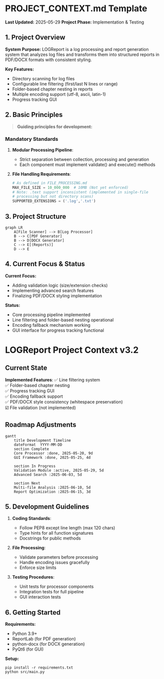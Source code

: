 # PROJECT_CONTEXT.md Template

**Last Updated:** 2025-05-29
**Project Phase:** Implementation & Testing

## 1. Project Overview

**System Purpose:** LOGReport is a log processing and report generation system that analyzes log files and transforms them into structured reports in PDF/DOCX formats with consistent styling.

**Key Features:**
- Directory scanning for log files
- Configurable line filtering (first/last N lines or range)
- Folder-based chapter nesting in reports
- Multiple encoding support (utf-8, ascii, latin-1)
- Progress tracking GUI

## 2. Basic Principles

> **Guiding principles for development:**

### Mandatory Standards
1. **Modular Processing Pipeline**:
   - Strict separation between collection, processing and generation
   - Each component must implement validate() and execute() methods

2. **File Handling Requirements**:
   ```python
   # As defined in FILE_PROCESSING.md
   MAX_FILE_SIZE = 10_000_000  # 10MB (Not yet enforced)
   # Note: .text support inconsistent (implemented in single-file 
   # processing but not directory scans)
   SUPPORTED_EXTENSIONS = ('.log','.txt')
   ```

## 3. Project Structure

```
graph LR
    A[File Scanner] --> B[Log Processor]
    B --> C[PDF Generator]
    B --> D[DOCX Generator]
    C --> E[(Reports)]
    D --> E
```

## 4. Current Focus & Status

**Current Focus:** 
- Adding validation logic (size/extension checks)
- Implementing advanced search features
- Finalizing PDF/DOCX styling implementation

**Status:** 
- Core processing pipeline implemented
- Line filtering and folder-based nesting operational
- Encoding fallback mechanism working
- GUI interface for progress tracking functional

# LOGReport Project Context v3.2

## Current State
**Implemented Features**:
✅ Line filtering system  
✅ Folder-based chapter nesting  
✅ Progress tracking GUI  
✅ Encoding fallback support  
✅ PDF/DOCX style consistency (whitespace preservation)  
☑️ File validation (not implemented)  

## Roadmap Adjustments
```mermaid
gantt
    title Development Timeline
    dateFormat  YYYY-MM-DD
    section Complete
    Core Processor :done, 2025-05-20, 9d
    GUI Framework :done, 2025-05-25, 4d
    
    section In Progress
    Validation Module :active, 2025-05-29, 5d
    Advanced Search :2025-06-03, 5d
    
    section Next
    Multi-file Analysis :2025-06-10, 5d
    Report Optimization :2025-06-15, 3d
```

## 5. Development Guidelines

1. **Coding Standards**:
   - Follow PEP8 except line length (max 120 chars)
   - Type hints for all function signatures
   - Docstrings for public methods

2. **File Processing**:
   - Validate parameters before processing
   - Handle encoding issues gracefully
   - Enforce size limits

3. **Testing Procedures**:
   - Unit tests for processor components
   - Integration tests for full pipeline
   - GUI interaction tests

## 6. Getting Started

**Requirements:**
- Python 3.9+
- ReportLab (for PDF generation)
- python-docx (for DOCX generation)
- PyQt6 (for GUI)

**Setup:**
```shell
pip install -r requirements.txt
python src/main.py
```